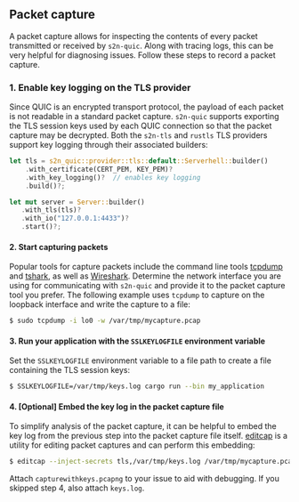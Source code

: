 ## Packet capture

A packet capture allows for inspecting the contents of every packet transmitted or received by `s2n-quic`. Along with tracing logs, this can be very helpful for diagnosing issues. Follow these steps to record a packet capture.

### 1. Enable key logging on the TLS provider

Since QUIC is an encrypted transport protocol, the payload of each packet is not readable in a standard packet capture. `s2n-quic` supports exporting the TLS session keys used by each QUIC connection so that the packet capture may be decrypted. Both the `s2n-tls` and `rustls` TLS providers support key logging through their associated builders:

```rust
let tls = s2n_quic::provider::tls::default::Serverhell::builder()
    .with_certificate(CERT_PEM, KEY_PEM)?
    .with_key_logging()?  // enables key logging
    .build()?;

let mut server = Server::builder()
   .with_tls(tls)?
   .with_io("127.0.0.1:4433")?
   .start()?;
```

#### 2. Start capturing packets

Popular tools for capture packets include the command line tools [tcpdump](https://www.tcpdump.org/) and [tshark](https://www.wireshark.org/docs/man-pages/tshark.html), as well as [Wireshark](https://www.wireshark.org/). Determine the network interface you are using for communicating with `s2n-quic` and provide it to the packet capture tool you prefer. The following example uses `tcpdump` to capture on the loopback interface and write the capture to a file: 

```bash
$ sudo tcpdump -i lo0 -w /var/tmp/mycapture.pcap
```

#### 3. Run your application with the `SSLKEYLOGFILE` environment variable

Set the `SSLKEYLOGFILE` environment variable to a file path to create a file containing the TLS session keys:

```bash
$ SSLKEYLOGFILE=/var/tmp/keys.log cargo run --bin my_application
```

#### 4. [Optional] Embed the key log in the packet capture file

To simplify analysis of the packet capture, it can be helpful to embed the key log from the previous step into the packet capture file itself. [editcap](https://www.wireshark.org/docs/man-pages/editcap.html) is a utility for editing packet captures and can perform this embedding: 

```bash
$ editcap --inject-secrets tls,/var/tmp/keys.log /var/tmp/mycapture.pcap /var/tmp/capturewithkeys.pcapng
```

Attach `capturewithkeys.pcapng` to your issue to aid with debugging. If you skipped step 4, also attach `keys.log`. 